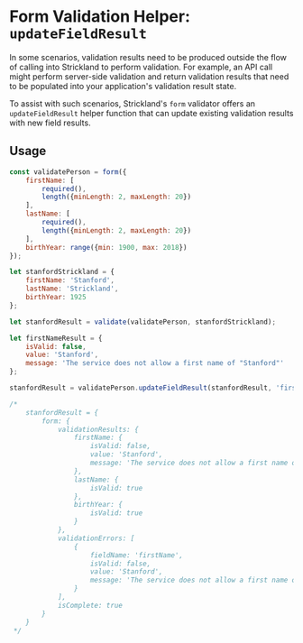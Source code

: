 # Form Validation Helper: `updateFieldResult`

In some scenarios, validation results need to be produced outside the flow of calling into Strickland to perform validation. For example, an API call might perform server-side validation and return validation results that need to be populated into your application's validation result state.

To assist with such scenarios, Strickland's `form` validator offers an `updateFieldResult` helper function that can update existing validation results with new field results.

## Usage

```jsx
const validatePerson = form({
    firstName: [
        required(),
        length({minLength: 2, maxLength: 20})
    ],
    lastName: [
        required(),
        length({minLength: 2, maxLength: 20})
    ],
    birthYear: range({min: 1900, max: 2018})
});

let stanfordStrickland = {
    firstName: 'Stanford',
    lastName: 'Strickland',
    birthYear: 1925
};

let stanfordResult = validate(validatePerson, stanfordStrickland);

let firstNameResult = {
    isValid: false,
    value: 'Stanford',
    message: 'The service does not allow a first name of "Stanford"'
};

stanfordResult = validatePerson.updateFieldResult(stanfordResult, 'firstName', firstNameResult);

/*
    stanfordResult = {
        form: {
            validationResults: {
                firstName: {
                    isValid: false,
                    value: 'Stanford',
                    message: 'The service does not allow a first name of "Stanford"'
                },
                lastName: {
                    isValid: true
                },
                birthYear: {
                    isValid: true
                }
            },
            validationErrors: [
                {
                    fieldName: 'firstName',
                    isValid: false,
                    value: 'Stanford',
                    message: 'The service does not allow a first name of "Stanford"'
                }
            ],
            isComplete: true
        }
    }
 */
```
